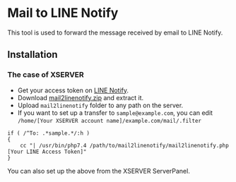 # Mail to LINE Notify

This tool is used to forward the message received by email to LINE Notify.

## Installation

### The case of XSERVER

- Get your access token on [LINE Notify](https://notify-bot.line.me/login).
- Download [mail2linenotify.zip](https://github.com/ko31/mail2linenotify/releases/latest) and extract it.
- Upload `mail2linenotify` folder to any path on the server.
- If you want to set up a transfer to `sample@example.com`, you can edit `/home/[Your XSERVER account name]/example.com/mail/.filter`

```
if ( /^To: .*sample.*/:h )
{
	cc "| /usr/bin/php7.4 /path/to/mail2linenotify/mail2linenotify.php [Your LINE Access Token]"
}
```

You can also set up the above from the XSERVER ServerPanel.
